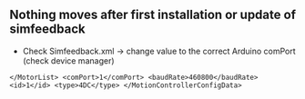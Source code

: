 ## Nothing moves after first installation or update of simfeedback
* Check Simfeedback.xml -> change value to the correct Arduino comPort (check device manager)

``</MotorList>
      <comPort>1</comPort>
      <baudRate>460800</baudRate>
      <id>1</id>
      <type>4DC</type>
    </MotionControllerConfigData>``